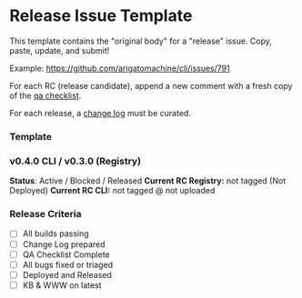 # Release Issue Template

This template contains the "original body" for a "release" issue. Copy, paste,
update, and submit!

Example: https://github.com/arigatomachine/cli/issues/791

For each RC (release candidate), append a new comment with a fresh copy of the
[qa checklist](./qa.md).

For each release, a [change log](./changelog.md) must be curated.

### Template

### v0.4.0 CLI / v0.3.0 (Registry)

**Status**: Active / Blocked / Released
**Current RC Registry:** not tagged (Not Deployed)
**Current RC CLI:** not tagged @ not uploaded

### Release Criteria

- [ ] All builds passing
- [ ] Change Log prepared
- [ ] QA Checklist Complete
- [ ] All bugs fixed or triaged
- [ ] Deployed and Released
- [ ] KB & WWW on latest
